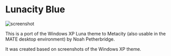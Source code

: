 # Lunacity Blue

![screenshot](https://raw.github.com/kirsle/linux-themes/master/metacity/Lunacity%20Blue/screenshot.png)

This is a port of the Windows XP Luna theme to Metacity (also usable in the
MATE desktop environment) by Noah Petherbridge.

It was created based on screenshots of the Windows XP theme.
